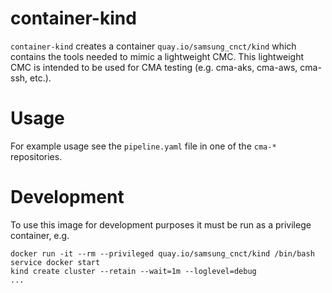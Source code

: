 # container-kind

`container-kind` creates a container `quay.io/samsung_cnct/kind` which contains 
the tools needed to mimic a lightweight CMC. This lightweight CMC is intended
to be used for CMA testing (e.g. cma-aks, cma-aws, cma-ssh, etc.).

# Usage

For example usage see the `pipeline.yaml` file in one of the `cma-*` 
repositories.

# Development

To use this image for development purposes it must be run as a privilege 
container, e.g.

```
docker run -it --rm --privileged quay.io/samsung_cnct/kind /bin/bash
service docker start
kind create cluster --retain --wait=1m --loglevel=debug
...
```
